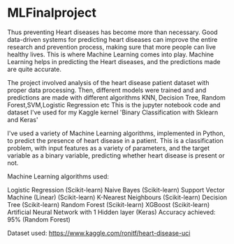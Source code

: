# MLFinalproject
Thus preventing Heart diseases has become more than necessary. Good data-driven systems for predicting heart diseases can improve the entire research and prevention process, making sure that more people can live healthy lives. This is where Machine Learning comes into play. Machine Learning helps in predicting the Heart diseases, and the predictions made are quite accurate.

The project involved analysis of the heart disease patient dataset with proper data processing. Then, different models were trained and and predictions are made with different algorithms KNN, Decision Tree, Random Forest,SVM,Logistic Regression etc This is the jupyter notebook code and dataset I've used for my Kaggle kernel 'Binary Classification with Sklearn and Keras'

I've used a variety of Machine Learning algorithms, implemented in Python, to predict the presence of heart disease in a patient. This is a classification problem, with input features as a variety of parameters, and the target variable as a binary variable, predicting whether heart disease is present or not.

Machine Learning algorithms used:

Logistic Regression (Scikit-learn) Naive Bayes (Scikit-learn) Support Vector Machine (Linear) (Scikit-learn) K-Nearest Neighbours (Scikit-learn) Decision Tree (Scikit-learn) Random Forest (Scikit-learn) XGBoost (Scikit-learn) Artificial Neural Network with 1 Hidden layer (Keras) Accuracy achieved: 95% (Random Forest)

Dataset used: https://www.kaggle.com/ronitf/heart-disease-uci
